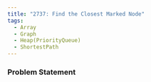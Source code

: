 ```yaml
---
title: "2737: Find the Closest Marked Node"
tags:
  - Array
  - Graph
  - Heap(PriorityQueue)
  - ShortestPath
---
```

### Problem Statement

